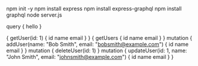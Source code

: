 npm init -y
npm install express
npm install express-graphql
npm install graphql
node server.js



query {
  hello
}


{
  getUser(id: 1) {
    id
    name
    email
  }
}
{
  getUsers {
    id
    name
    email
  }
}
mutation {
  addUser(name: "Bob Smith", email: "bobsmith@example.com") {
    id
    name
    email
  }
}
mutation {
  deleteUser(id: 1)
}
mutation {
  updateUser(id: 1, name: "John Smith", email: "johnsmith@example.com") {
    id
    name
    email
  }
}
